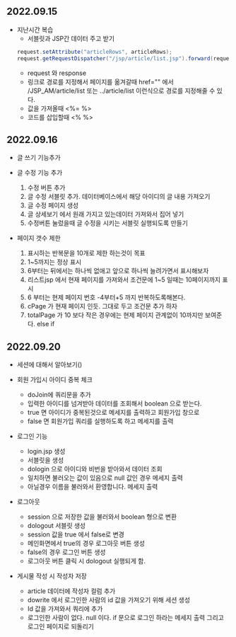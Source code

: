 ## 2022.09.15
- 지난시간 복습
    - 서블릿과 JSP간 데이터 주고 받기
    ```java
    request.setAttribute("articleRows", articleRows);
    request.getRequestDispatcher("/jsp/article/list.jsp").forward(request, response);
    ```
    - request 와 response
    - 링크로 경로를 지정해서 페이지를 옮겨갈때 href="" 에서 /JSP_AM/article/list 또는 ../article/list 이런식으로 경로를 지정해줄 수 있다.
    - 값을 가져올때 <%= %>
    - 코드를 삽입할때 <% %>
    
## 2022.09.16
- 글 쓰기 기능추가


- 글 수정 기능 추가
    1. 수정 버튼 추가
    2. 글 수정 서블릿 추가. 데이터베이스에서 해당 아이디의 글 내용 가져오기
    3. 글 수정 페이지 생성
    4. 글 상세보기 에서 원래 가지고 있는데이터 가져와서 집어 넣기
    5. 수정버튼 눌렀을때 글 수정을 시키는 서블릿 실행되도록 만들기


- 페이지 갯수 제한
    1. 표시하는 반복문을 10개로 제한 하는것이 목표
    2. 1~5까지는 정상 표시
    3. 6부터는 뒤에서는 하나씩 없애고 앞으로 하나씩 늘려가면서 표시해보자
    4. 리스트jsp 에서 현재 페이지를 가져와서 조건문에 1~5 일때는 10페이지까지 표시
    5. 6 부터는 현제 페이지 번호 -4부터+5 까지 반복하도록해본다.
    6. cPage 가  현재 페이지 인듯. 그대로 두고 조건문 추가 하자
    7. totalPage 가 10 보다 작은 경우에는 현제 페이지 관계없이 10까지만 보여준다. else if


## 2022.09.20
-  세션에 대해서 알아보기()

- 회원 가입시 아이디 중복 체크
    - doJoin에 쿼리문을 추가
    - 입력한 아이디를 넘겨받아 데이터를 조회해서 boolean 으로 받는다.
    - true 면 아이디가 중복된것으로 메세지를 출력하고 회원가입 창으로
    - false 면 회원가입 쿼리를 실행하도록 하고 메세지를 출력

- 로그인 기능
    - login.jsp 생성
    - 서블릿을 생성
    - dologin 으로 아이디와 비번을 받아와서 데이터 조회
    - 일치하면 불러오는 값이 있음으로 null 값인 경우 메세지 출력
    - 아닐경우 이름을 불러와서 환영합니다. 메세지 출력

- 로그아웃
    - session 으로 저장한 값을 불러와서 boolean 형으로 변환
    - dologout 서블릿 생성
    - session 값을 true 에서 false로 변경
    - 메인화면에서 true의 경우 로그아웃 버튼 생성
    - false의 경우 로그인 버튼 생성
    - 로그아웃 버튼 클릭 시 dologout 실행되게 함.

- 게시물 작성 시 작성자 저장
    - article 데이터에 작성자 컬럼 추가
    - dowrite 에서 로그인한 사람의 id 값을 가져오기 위해 세션 생성
    - Id 값을 가져와서 쿼리에 추가
    - 로그인한 사람이 없다. null 이다. if 문으로 로그인 하라는 메세지 출력 그리고 로그인 페이지로 되돌리기


